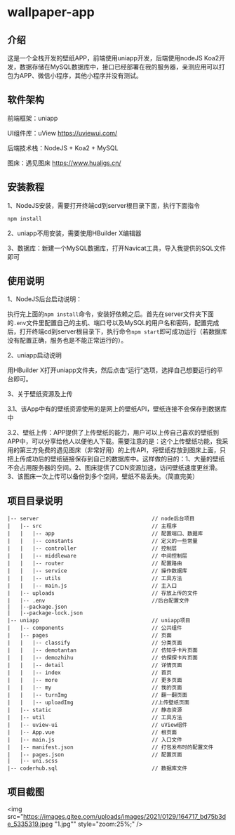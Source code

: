 #  wallpaper-app

## 介绍

这是一个全栈开发的壁纸APP，前端使用uniapp开发，后端使用nodeJS Koa2开发，数据存储在MySQL数据库中，接口已经部署在我的服务器，亲测应用可以打包为APP、微信小程序，其他小程序并没有测试。

##  软件架构

前端框架：uniapp

UI组件库：uView  https://uviewui.com/

后端技术栈：NodeJS + Koa2 + MySQL

图床：遇见图床 https://www.hualigs.cn/

##  安装教程

1、NodeJS安装，需要打开终端cd到server根目录下面，执行下面指令

```js
npm install
```

2、uniapp不用安装，需要使用HBuilder X编辑器

3、数据库：新建一个MySQL数据库，打开Navicat工具，导入我提供的SQL文件即可

##  使用说明

1、NodeJS后台启动说明：

执行完上面的`npm install`命令，安装好依赖之后。首先在server文件夹下面的`.env`文件里配置自己的主机、端口号以及MySQL的用户名和密码，配置完成后，打开终端cd到server根目录下，执行命令`npm start`即可成功运行（若数据库没有配置正确，服务也是不能正常运行的）。

2、uniapp启动说明

用HBuilder X打开uniapp文件夹，然后点击“运行”选项，选择自己想要运行的平台即可。

3、关于壁纸资源及上传

3.1、该App中有的壁纸资源使用的是网上的壁纸API，壁纸连接不会保存到数据库中

3.2、壁纸上传：APP提供了上传壁纸的能力，用户可以上传自己喜欢的壁纸到APP中，可以分享给他人以便他人下载。需要注意的是：这个上传壁纸功能，我采用的第三方免费的遇见图床（非常好用）的上传API，将壁纸存放到图床上面，只把上传成功后的壁纸链接保存到自己的数据库中。这样做的目的：1、大量的壁纸不会占用服务器的空间。2、图床提供了CDN资源加速，访问壁纸速度更丝滑。3、该图床一次上传可以备份到多个空间，壁纸不易丢失。（简直完美）

## 项目目录说明

```
|-- server                                    // node后台项目
|   |-- src                                   // 主程序
|   |   |-- app                               // 配置端口、数据库
|   |   |-- constants                         // 定义的一些常量
|   |   |-- controller                        // 控制层
|   |   |-- middleware                        // 中间控制层
|   |   |-- router                            // 配置路由
|   |   |-- service                           // 操作数据库
|   |   |-- utils                             // 工具方法
|   |   |-- main.js                           // 主入口
|   |-- uploads                               // 存放上传的文件  
|   |-- .env                                  //后台配置文件
|   |--package.json
|   |--package-lock.json                      
|-- uniapp                                    // uniapp项目
|   |-- components                            // 公共组件
|   |-- pages                                 // 页面
|   |   |-- classify                          // 分类页面
|   |   |-- demotantan                        // 仿知乎卡片页面
|   |   |-- demozhihu                         // 仿探探卡片页面
|   |   |-- detail                            // 详情页面
|   |   |-- index                             // 首页
|   |   |-- more                              // 更多页面
|   |   |-- my                                // 我的页面
|   |   |-- turnImg                           // 翻一翻页面
|   |   |-- uploadImg                         //上传壁纸页面
|   |-- static                                // 静态资源
|   |-- util                                  // 工具方法
|   |-- uview-ui                              // uView组件
|   |-- App.vue                               // 根页面
|   |-- main.js                               // 入口文件
|   |-- manifest.json                         // 打包发布时的配置文件
|   |-- pages.json                            // 配置页面
|   |-- uni.scss                          
|-- coderhub.sql                              // 数据库文件
```

## 项目截图
<img src="https://images.gitee.com/uploads/images/2021/0129/164717_bd75b3de_5335319.jpeg "1.jpg"" style="zoom:25%;" />



















